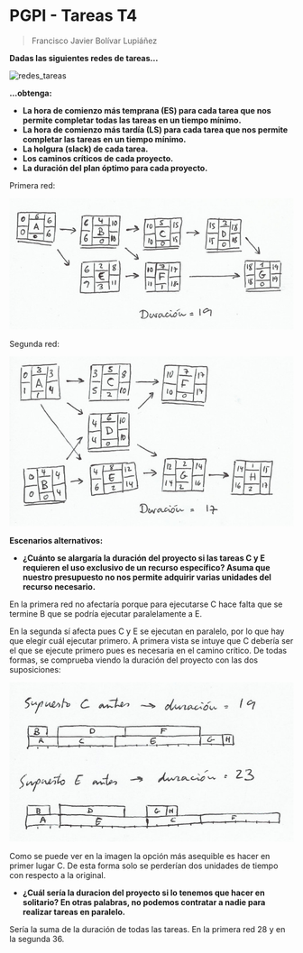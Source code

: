 # PGPI - Tareas T4

> Francisco Javier Bolívar Lupiáñez

**Dadas las siguientes redes de tareas...**

![redes_tareas](https://cloud.githubusercontent.com/assets/6973564/19737511/06608d10-9bb4-11e6-99f2-594bbb232ab0.png)

**...obtenga:**

* **La hora de comienzo más temprana (ES) para cada tarea que nos permite completar todas las tareas en un tiempo mínimo.**
* **La hora de comienzo más tardía (LS) para cada tarea que nos permite completar las tareas en un tiempo mínimo.**
* **La holgura (slack) de cada tarea.**
* **Los caminos críticos de cada proyecto.**
* **La duración del plan óptimo para cada proyecto.**

Primera red:

![cpm_1](img/cpm_1.jpg)

Segunda red:

![cpm_2](img/cpm_2.jpg)

**Escenarios alternativos:**

* **¿Cuánto se alargaría la duración del proyecto si las tareas C y E requieren el uso exclusivo de un recurso específico? Asuma que nuestro presupuesto no nos permite adquirir varias unidades del recurso necesario.**

En la primera red no afectaría porque para ejecutarse C hace falta que se termine B que se podría ejecutar paralelamente a E.

En la segunda sí afecta pues C y E se ejecutan en paralelo, por lo que hay que elegir cuál ejecutar primero. A primera vista se intuye que C debería ser el que se ejecute primero pues es necesaria en el camino crítico. De todas formas, se comprueba viendo la duración del proyecto con las dos suposiciones:

![cpm_3](img/cpm_3.jpg)

Como se puede ver en la imagen la opción más asequible es hacer en primer lugar C. De esta forma solo se perderían dos unidades de tiempo con respecto a la original.

* **¿Cuál sería la duracion del proyecto si lo tenemos que hacer en solitario? En otras palabras, no podemos contratar a nadie para realizar tareas en paralelo.**

Sería la suma de la duración de todas las tareas. En la primera red 28 y en la segunda 36.
